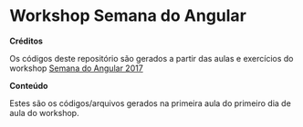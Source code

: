 # Workshop Semana do Angular

<b>Créditos</b>

Os códigos deste repositório são gerados a partir das aulas e exercícios  do workshop <a href="https://www.semanadoangular.com.br/">Semana do Angular 2017</a>

<b>Conteúdo</b>

Estes são os códigos/arquivos gerados na primeira aula do primeiro dia de aula do workshop.